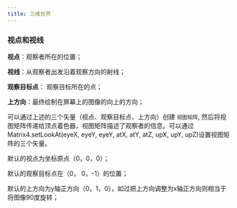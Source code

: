 ```yaml
---
title: 三维世界
---
```

### 视点和视线

__视点__：观察者所在的位置；

__视线__：从观察者出发沿着观察方向的射线；

__观察目标点__： 观察目标所在的点；

__上方向__：最终绘制在屏幕上的图像的向上的方向；

可以通过上述的三个矢量（视点、观察目标点、上方向）创建 `视图矩阵`, 然后将视图矩阵传递给顶点着色器，视图矩阵描述了观察者的信息。可以通过Matrix4.setLookAt(eyeX, eyeY, eyeY, atX, atY, atZ, upX, upY, upZ)设置视图矩阵的三个矢量。

默认的视点为坐标原点（0，0，0）；

默认的观察目标点在（0， 0，-1）的位置；

默认的上方向为y轴正方向（0，1，0），如过把上方向调整为x轴正方向则相当于将图像90度旋转；
